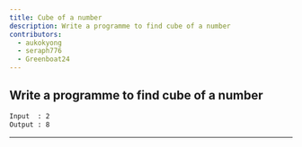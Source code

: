 ```yaml
---
title: Cube of a number
description: Write a programme to find cube of a number
contributors:
  - aukokyong
  - seraph776
  - Greenboat24
---
```


## Write a programme to find cube of a number

```txt
Input  : 2
Output : 8
```

---
